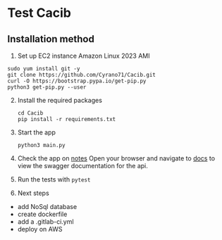 # Test Cacib 

## Installation method

1. Set up EC2 instance Amazon Linux 2023 AMI

```shell
sudo yum install git -y
git clone https://github.com/Cyrano71/Cacib.git
curl -O https://bootstrap.pypa.io/get-pip.py
python3 get-pip.py --user
 ```

2. Install the required packages

   ```
   cd Cacib
   pip install -r requirements.txt
   ```

3. Start the app

   ```shell
   python3 main.py
   ```

4. Check the app on [notes](http://localhost:8000/docs)
Open your browser and navigate to [docs](http://localhost:8000/docs) to view the swagger documentation for the api.

5. Run the tests with `pytest`

6. Next steps

- add NoSql database
- create dockerfile
- add a .gitlab-ci.yml
- deploy on AWS